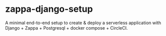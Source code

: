 # zappa-django-setup
A minimal end-to-end setup to create &amp; deploy a serverless application with Django + Zappa + Postgresql + docker compose + CircleCI.
